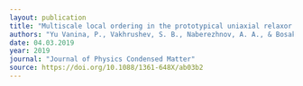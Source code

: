```yaml
---
layout: publication
title: "Multiscale local ordering in the prototypical uniaxial relaxor sr 0.6 ba 0.4 nb 2 O 6 single crystal at room temperature"
authors: "Yu Vanina, P., Vakhrushev, S. B., Naberezhnov, A. A., & Bosak, A. A."
date: 04.03.2019
year: 2019
journal: "Journal of Physics Condensed Matter"
source: https://doi.org/10.1088/1361-648X/ab03b2
---
```

